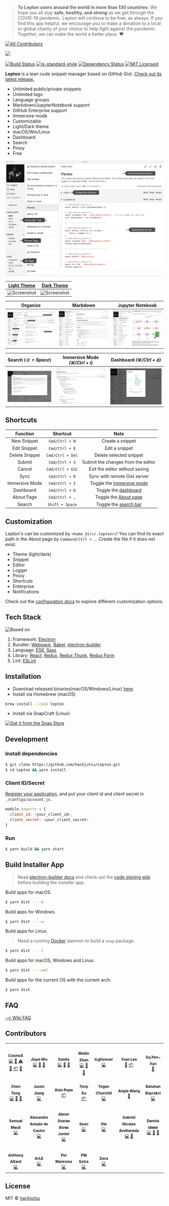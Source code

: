 > **To Lepton users around the world in more than 130 countries**: We hope you all stay **safe, healthy, and strong** as we get through the COVID-19 pandemic. Lepton will continue to be free, as always. If you find this app helpful, we encourage you to make a donation to a local or global charity of your choice to help fight against the pandemic. Together, we can make the world a better place. ❤️
<!-- ALL-CONTRIBUTORS-BADGE:START - Do not remove or modify this section -->
[![All Contributors](https://img.shields.io/badge/all_contributors-26-orange.svg?style=flat-square)](#contributors-)
<!-- ALL-CONTRIBUTORS-BADGE:END -->

![](./docs/img/new_logo.png)

[![Build Status](https://travis-ci.org/hackjutsu/Lepton.svg?branch=master)](https://travis-ci.org/hackjutsu/Lepton)
[![js-standard-style](https://img.shields.io/badge/code%20style-standard-brightgreen.svg?style=flat)](http://standardjs.com/)
[![Dependency Status](https://david-dm.org/hackjutsu/Lepton.svg?style=flat-square)](https://david-dm.org/hackjutsu/Lepton)
[![MIT Licensed](https://img.shields.io/badge/License-MIT-blue.svg?style=flat)](https://opensource.org/licenses/MIT)

**Lepton** is a lean code snippet manager based on *GitHub Gist*. [Check out its latest release.](https://github.com/hackjutsu/Lepton/releases)

- Unlimited public/private snippets
- Unlimited tags
- Language groups
- Markdown/JupyterNotebook support
- GitHub Enterprise support
- Immersive mode
- Customizable
- Light/Dark theme
- macOS/Win/Linux
- Dashboard
- Search
- Proxy
- Free

![Screenshot](./docs/img/portfolio/stay_organized.png)

| [Light Theme](https://github.com/hackjutsu/Lepton#customization)     | [Dark Theme](https://github.com/hackjutsu/Lepton#customization)    |
| :-------------:| :-----:|
|![Screenshot](./docs/img/portfolio/lepton-light.png)|![Screenshot](./docs/img/portfolio/lepton-dark.png)|

|      Organize         |  Markdown | Jupyter Notebook |
| :-------------:| :-----:| :-----: |
| ![Screenshot](./docs/img/portfolio/stay_organized.png) | ![Screenshot](./docs/img/portfolio/markdown.png) | ![Screenshot](./docs/img/portfolio/jupyterNotebook.png)

|      Search (*⇧ + Space*)         |    Immersive Mode *(⌘/Ctrl + i)*    | Dashboard *(⌘/Ctrl + d)* |
| :-------------:| :-----:| :-----: |
| ![Screenshot](./docs/img/portfolio/search_bar.png) | ![Screenshot](./docs/img/portfolio/immersive.png) | ![Screenshot](./docs/img/portfolio/dashboard.png)


## Shortcuts
| Function       | Shortcut       |  Note     |
| :------------: |:-------------: |:-----:|
| New Snippet    | `Cmd/Ctrl + N` | Create a snippet      |
| Edit Snippet   | `Cmd/Ctrl + E` | Edit a snippet      |
| Delete Snippet   | `Cmd/Ctrl + Del` | Delete selected snippet      |
| Submit         | `Cmd/Ctrl + S` | Submit the changes from the editor      |
| Cancel         | `Cmd/Ctrl + ESC` | Exit the editor without saving   |
| Sync           | `Cmd/Ctrl + R` | Sync with remote Gist server   |
| Immersive Mode | `Cmd/Ctrl + I` |  Toggle the [Immersive mode](https://github.com/hackjutsu/Lepton/blob/master/docs/img/portfolio/immersive.png)    |
| Dashboard      | `Cmd/Ctrl + D` |  Toggle the [dashboard](https://github.com/hackjutsu/Lepton/blob/master/docs/img/portfolio/dashboard.png)     |
| About Page     | `Cmd/Ctrl + ,` |  Toggle the [About page](https://github.com/hackjutsu/Lepton/blob/dev/docs/img/portfolio/about.png)    |
| Search         | `Shift + Space`|  Toggle the [search bar](https://github.com/hackjutsu/Lepton/blob/master/docs/img/portfolio/search_bar.png)    |

## Customization
Lepton's can be customized by `<home_dir>/.leptonrc`! You can find its exact path in the About page by `Command/Ctrl + ,`. Create the file if it does not exist.

- Theme (light/dark)
- Snippet
- Editor
- Logger
- Proxy
- Shortcuts
- Enterprise
- Notifications

Check out the [configuration docs](https://github.com/hackjutsu/Lepton/wiki/Configuration) to explore different customization options.

## Tech Stack
![Based on](./docs/img/erb-logo.png)

1. Framework: [Electron](http://electron.atom.io/)
2. Bundler: [Webpack](http://webpack.github.io/docs/), [Babel](https://babeljs.io), [electron-builder](https://github.com/electron-userland/electron-builder)
3. Language: [ES6](https://babeljs.io/docs/learn-es2015/), [Sass](http://sass-lang.com/)
4. Library: [React](https://facebook.github.io/react/), [Redux](https://github.com/reactjs/redux), [Redux Thunk](https://github.com/gaearon/redux-thunk), [Redux Form](http://redux-form.com/)
5. Lint: [ESLint](http://eslint.org/)

## Installation
- Download released binaries(macOS/Windows/Linux) [here](https://github.com/hackjutsu/Lepton/releases).
- Install via Homebrew (macOS)
```bash
brew install --cask lepton
```
- Install via SnapCraft (Linux)

[![Get it from the Snap Store](https://snapcraft.io/static/images/badges/en/snap-store-white.svg)](https://snapcraft.io/lepton)

## Development


### Install dependencies

```bash
$ git clone https://github.com/hackjutsu/Lepton.git
$ cd Lepton && yarn install
```

### Client ID/Secret
[Register your application](https://github.com/settings/applications/new), and put your client id and client secret in `./configs/account.js`.
```js
module.exports = {
  client_id: <your_client_id>,
  client_secret: <your_client_secret>
}
```

### Run
```bash
$ yarn build && yarn start
```

## Build Installer App
>Read [electron-builder docs](https://github.com/electron-userland/electron-builder#readme) and check out the [code signing wiki](https://github.com/electron-userland/electron-builder#code-signing) before building the installer app.

Build apps for macOS.
```bash
$ yarn dist -- -m
```
Build apps for Windows.
```bash
$ yarn dist -- -w
```
Build apps for Linux. 

>Need a running [Docker](https://www.docker.com/) daemon to build a `snap` package.
```bash
$ yarn dist -- -l
```
Build apps for macOS, Windows and Linux.
```bash
$ yarn dist -- -wml
```
Build apps for the current OS with the current arch.
```bash
$ yarn dist
```

## FAQ
[--> Wiki FAQ](https://github.com/hackjutsu/Lepton/wiki/FAQ)

## Contributors
<!-- ALL-CONTRIBUTORS-LIST:START - Do not remove or modify this section -->
<!-- prettier-ignore-start -->
<!-- markdownlint-disable -->
<table>
  <tr>
    <td align="center"><a href="https://airbnb.io/"><img src="https://avatars3.githubusercontent.com/u/7756581?v=4?s=100" width="100px;" alt=""/><br /><sub><b>CosmoX</b></sub></a><br /><a href="https://github.com/hackjutsu/Lepton/commits?author=hackjutsu" title="Code">💻</a> <a href="#design-hackjutsu" title="Design">🎨</a> <a href="https://github.com/hackjutsu/Lepton/commits?author=hackjutsu" title="Tests">⚠️</a> <a href="#maintenance-hackjutsu" title="Maintenance">🚧</a> <a href="#platform-hackjutsu" title="Packaging/porting to new platform">📦</a> <a href="#ideas-hackjutsu" title="Ideas, Planning, & Feedback">🤔</a></td>
    <td align="center"><a href="https://loveac.cn"><img src="https://avatars1.githubusercontent.com/u/5550402?v=4?s=100" width="100px;" alt=""/><br /><sub><b>Jiaye Wu</b></sub></a><br /><a href="https://github.com/hackjutsu/Lepton/commits?author=wujysh" title="Code">💻</a> <a href="#maintenance-wujysh" title="Maintenance">🚧</a> <a href="#ideas-wujysh" title="Ideas, Planning, & Feedback">🤔</a></td>
    <td align="center"><a href="https://github.com/DNLHC"><img src="https://avatars1.githubusercontent.com/u/14959483?v=4?s=100" width="100px;" alt=""/><br /><sub><b>Danila</b></sub></a><br /><a href="https://github.com/hackjutsu/Lepton/commits?author=DNLHC" title="Code">💻</a> <a href="#design-DNLHC" title="Design">🎨</a> <a href="#maintenance-DNLHC" title="Maintenance">🚧</a></td>
    <td align="center"><a href="http://www.meilinzhan.com/"><img src="https://avatars2.githubusercontent.com/u/13786673?v=4?s=100" width="100px;" alt=""/><br /><sub><b>Meilin Zhan</b></sub></a><br /><a href="https://github.com/hackjutsu/Lepton/commits?author=meilinz" title="Code">💻</a> <a href="#ideas-meilinz" title="Ideas, Planning, & Feedback">🤔</a> <a href="#maintenance-meilinz" title="Maintenance">🚧</a></td>
    <td align="center"><a href="http://www.linkedin.com/in/liuchenguang"><img src="https://avatars1.githubusercontent.com/u/5697293?v=4?s=100" width="100px;" alt=""/><br /><sub><b>lcgforever</b></sub></a><br /><a href="https://github.com/hackjutsu/Lepton/commits?author=lcgforever" title="Code">💻</a></td>
    <td align="center"><a href="https://github.com/passerbyid"><img src="https://avatars1.githubusercontent.com/u/2075566?v=4?s=100" width="100px;" alt=""/><br /><sub><b>Yuer Lee</b></sub></a><br /><a href="https://github.com/hackjutsu/Lepton/commits?author=passerbyid" title="Documentation">📖</a> <a href="#platform-passerbyid" title="Packaging/porting to new platform">📦</a></td>
    <td align="center"><a href="http://yysu.github.io/About-me"><img src="https://avatars3.githubusercontent.com/u/12994810?v=4?s=100" width="100px;" alt=""/><br /><sub><b>Su,Yen-Yun</b></sub></a><br /><a href="https://github.com/hackjutsu/Lepton/commits?author=YYSU" title="Documentation">📖</a></td>
  </tr>
  <tr>
    <td align="center"><a href="https://cixuuz.github.io/"><img src="https://avatars3.githubusercontent.com/u/26782336?v=4?s=100" width="100px;" alt=""/><br /><sub><b>Chen Tong</b></sub></a><br /><a href="https://github.com/hackjutsu/Lepton/commits?author=cixuuz" title="Code">💻</a> <a href="#ideas-cixuuz" title="Ideas, Planning, & Feedback">🤔</a> <a href="#maintenance-cixuuz" title="Maintenance">🚧</a></td>
    <td align="center"><a href="https://github.com/Gisonrg"><img src="https://avatars0.githubusercontent.com/u/4332224?v=4?s=100" width="100px;" alt=""/><br /><sub><b>Jason Jiang</b></sub></a><br /><a href="https://github.com/hackjutsu/Lepton/commits?author=Gisonrg" title="Code">💻</a></td>
    <td align="center"><a href="http://popey.com/"><img src="https://avatars0.githubusercontent.com/u/1841272?v=4?s=100" width="100px;" alt=""/><br /><sub><b>Alan Pope</b></sub></a><br /><a href="#platform-popey" title="Packaging/porting to new platform">📦</a></td>
    <td align="center"><a href="https://tonyxu.io"><img src="https://avatars3.githubusercontent.com/u/6280136?v=4?s=100" width="100px;" alt=""/><br /><sub><b>Tony Xu</b></sub></a><br /><a href="#platform-tonyxu-io" title="Packaging/porting to new platform">📦</a></td>
    <td align="center"><a href="https://tegan.lol"><img src="https://avatars0.githubusercontent.com/u/13814048?v=4?s=100" width="100px;" alt=""/><br /><sub><b>Tegan Churchill</b></sub></a><br /><a href="https://github.com/hackjutsu/Lepton/commits?author=rawrmonstar" title="Code">💻</a></td>
    <td align="center"><a href="https://github.com/AngieW0908"><img src="https://avatars3.githubusercontent.com/u/26016229?v=4?s=100" width="100px;" alt=""/><br /><sub><b>Angie Wang</b></sub></a><br /><a href="#design-AngieW0908" title="Design">🎨</a></td>
    <td align="center"><a href="http://batuhanbayrakci.com"><img src="https://avatars0.githubusercontent.com/u/965804?v=4?s=100" width="100px;" alt=""/><br /><sub><b>Batuhan Bayrakci</b></sub></a><br /><a href="https://github.com/hackjutsu/Lepton/commits?author=baybatu" title="Code">💻</a></td>
  </tr>
  <tr>
    <td align="center"><a href="https://samuelmeuli.com"><img src="https://avatars0.githubusercontent.com/u/22477950?v=4?s=100" width="100px;" alt=""/><br /><sub><b>Samuel Meuli</b></sub></a><br /><a href="https://github.com/hackjutsu/Lepton/commits?author=samuelmeuli" title="Code">💻</a></td>
    <td align="center"><a href="https://www.linkedin.com/in/alexandreamadocastro"><img src="https://avatars2.githubusercontent.com/u/5918765?v=4?s=100" width="100px;" alt=""/><br /><sub><b>Alexandre Amado de Castro</b></sub></a><br /><a href="https://github.com/hackjutsu/Lepton/commits?author=alexandreamadocastro" title="Code">💻</a></td>
    <td align="center"><a href="http://abner.space/"><img src="https://avatars2.githubusercontent.com/u/1998649?v=4?s=100" width="100px;" alt=""/><br /><sub><b>Abner Soares Alves Junior</b></sub></a><br /><a href="https://github.com/hackjutsu/Lepton/commits?author=abnersajr" title="Code">💻</a></td>
    <td align="center"><a href="http://seanz.me"><img src="https://avatars0.githubusercontent.com/u/5442563?v=4?s=100" width="100px;" alt=""/><br /><sub><b>Sean</b></sub></a><br /><a href="https://github.com/hackjutsu/Lepton/commits?author=seancheung" title="Code">💻</a></td>
    <td align="center"><a href="https://github.com/moia-sven-ole"><img src="https://avatars0.githubusercontent.com/u/32508538?v=4?s=100" width="100px;" alt=""/><br /><sub><b>Ole</b></sub></a><br /><a href="https://github.com/hackjutsu/Lepton/commits?author=moia-sven-ole" title="Code">💻</a></td>
    <td align="center"><a href="https://www.linkedin.com/in/GabrielNicolasAvellaneda/"><img src="https://avatars3.githubusercontent.com/u/1248101?v=4?s=100" width="100px;" alt=""/><br /><sub><b>Gabriel Nicolas Avellaneda</b></sub></a><br /><a href="https://github.com/hackjutsu/Lepton/commits?author=GabrielNicolasAvellaneda" title="Code">💻</a> <a href="https://github.com/hackjutsu/Lepton/commits?author=GabrielNicolasAvellaneda" title="Documentation">📖</a></td>
    <td align="center"><a href="https://dideler.github.io"><img src="https://avatars2.githubusercontent.com/u/497458?v=4?s=100" width="100px;" alt=""/><br /><sub><b>Dennis Ideler</b></sub></a><br /><a href="https://github.com/hackjutsu/Lepton/commits?author=dideler" title="Code">💻</a> <a href="#ideas-dideler" title="Ideas, Planning, & Feedback">🤔</a> <a href="https://github.com/hackjutsu/Lepton/commits?author=dideler" title="Documentation">📖</a></td>
  </tr>
  <tr>
    <td align="center"><a href="http://AnthonyAttard.com"><img src="https://avatars0.githubusercontent.com/u/8838135?v=4?s=100" width="100px;" alt=""/><br /><sub><b>Anthony Attard</b></sub></a><br /><a href="https://github.com/hackjutsu/Lepton/commits?author=anthonyattard" title="Code">💻</a></td>
    <td align="center"><a href="https://ArLEquiN64.github.io/"><img src="https://avatars1.githubusercontent.com/u/7821318?v=4?s=100" width="100px;" alt=""/><br /><sub><b>ArLE</b></sub></a><br /><a href="https://github.com/hackjutsu/Lepton/commits?author=ArLEquiN64" title="Code">💻</a></td>
    <td align="center"><a href="http://www.polnetwork.com"><img src="https://avatars1.githubusercontent.com/u/639877?v=4?s=100" width="100px;" alt=""/><br /><sub><b>Pol Maresma</b></sub></a><br /><a href="https://github.com/hackjutsu/Lepton/commits?author=polnetwork" title="Code">💻</a></td>
    <td align="center"><a href="https://blog.jubeat.net"><img src="https://avatars.githubusercontent.com/u/11289158?v=4?s=100" width="100px;" alt=""/><br /><sub><b>PM Extra</b></sub></a><br /><a href="https://github.com/hackjutsu/Lepton/commits?author=PMExtra" title="Code">💻</a></td>
    <td align="center"><a href="https://zava.carrd.co/"><img src="https://avatars.githubusercontent.com/u/1155199?v=4?s=100" width="100px;" alt=""/><br /><sub><b>Zava</b></sub></a><br /><a href="https://github.com/hackjutsu/Lepton/commits?author=EdZava" title="Code">💻</a></td>
  </tr>
</table>

<!-- markdownlint-restore -->
<!-- prettier-ignore-end -->

<!-- ALL-CONTRIBUTORS-LIST:END -->

## License
MIT © [hackjutsu](https://github.com/hackjutsu)
